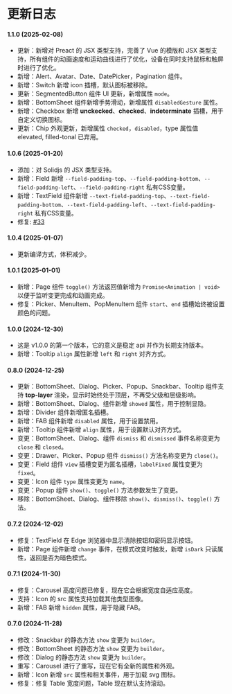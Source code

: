 # 更新日志

#### 1.1.0 (2025-02-08)

- 更新：新增对 Preact 的 JSX 类型支持，完善了 Vue 的模版和 JSX 类型支持，所有组件的动画速度和运动曲线进行了优化，设备在同时支持鼠标和触屏时进行了优化。
- 新增：Alert、Avatar、Date、DatePicker，Pagination 组件。
- 新增：Switch 新增 icon 插槽，默认图标被移除。
- 更新：SegmentedButton 组件 UI 更新，新增属性 `mode`。
- 新增：BottomSheet 组件新增手势滑动，新增属性 `disabledGesture` 属性。
- 新增：Checkbox 新增 **unckecked**、**checked**、**indeterminate** 插槽，用于自定义切换图标。
- 更新：Chip 外观更新，新增属性 `checked`，`disabled`，type 属性值 elevated, filled-tonal 已弃用。

#### 1.0.6 (2025-01-20)

- 添加：对 Solidjs 的 JSX 类型支持。
- 新增：Field 新增 `--field-padding-top`、`--field-padding-bottom`、`--field-padding-left`、`--field-padding-right` 私有CSS变量。
- 新增：TextField 组件新增 `--text-field-padding-top`、`--text-field-padding-bottom`、`--text-field-padding-left`、`--text-field-padding-right` 私有CSS变量。
- 修复: [#33](https://github.com/apprat/sober/issues/33)

#### 1.0.4 (2025-01-07)

- 更新编译方式，体积减少。

#### 1.0.1 (2025-01-01)

- 新增：Page 组件 `toggle()` 方法返回值新增为 `Promise<Animation | void>` 以便于监听变更完成和动画完成。
- 修复：Picker、MenuItem、PopMenuItem 组件 `start`、`end` 插槽始终被设置颜色的问题。

#### 1.0.0 (2024-12-30)

- 这是 v1.0.0 的第一个版本，它的意义是稳定 api 并作为长期支持版本。
- 新增：Tooltip `align` 属性新增 `left` 和 `right` 对齐方式。

#### 0.8.0 (2024-12-25)

- 更新：BottomSheet、Dialog、Picker、Popup、Snackbar、Tooltip 组件支持 **top-layer** 渲染，显示时始终处于顶层，不再受父级和层级影响。
- 新增：BottomSheet、Dialog、组件新增 `showed` 属性，用于控制显隐。
- 新增：Divider 组件新增匿名插槽。
- 新增：FAB 组件新增 `disabled` 属性，用于设置禁用。
- 新增：Tooltip 组件新增 `align` 属性，用于设置默认对齐方式。
- 变更：BottomSheet、Dialog、组件 `dismiss` 和 `dismissed` 事件名称变更为 `close` 和 `closed`。
- 变更：Drawer、Picker、Popup 组件 `dismiss()` 方法名称变更为 `close()`。
- 变更：Field 组件 `view` 插槽变更为匿名插槽，`labelFixed` 属性变更为 `fixed`。
- 变更：Icon 组件 `type` 属性变更为 `name`。
- 变更：Popup 组件 `show()`、`toggle()` 方法参数发生了变更。
- 移除：BottomSheet、Dialog、组件移除 `show()`、`dismiss()`、`toggle()` 方法。

#### 0.7.2 (2024-12-02)

- 修复：TextField 在 Edge 浏览器中显示清除按钮和密码显示按钮。
- 新增：Page 组件新增 `change` 事件，在模式改变时触发，新增 `isDark` 只读属性，返回是否为暗色模式。

#### 0.7.1 (2024-11-30)

- 修复：Carousel 高度问题已修复，现在它会根据宽度自适应高度。
- 支持：Icon 的 src 属性支持加载其他类型图像。
- 新增：FAB 新增 `hidden` 属性，用于隐藏 FAB。

#### 0.7.0 (2024-11-28)

- 修改：Snackbar 的静态方法 `show` 变更为 `builder`。
- 修改：BottomSheet 的静态方法 `show` 变更为 `builder`。
- 修改：Dialog 的静态方法 `show` 变更为 `builder`。
- 重写：Carousel 进行了重写，现在它有全新的属性和外观。
- 新增：Icon 新增 `src` 属性和相关事件，用于加载 svg 图标。
- 修复：修复 Table 宽度问题，Table 现在默认支持滚动。
